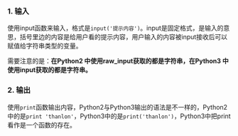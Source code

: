 ### 1. 输入
使用input函数来输入，格式是`input('提示内容')`。input是固定格式，是输入的意思，括号里边的内容是给用户看的提示内容，用户输入的内容被input接收后可以赋值给字符串类型的变量。

需要注意的是：**在Python2 中使用raw_input获取的都是字符串，在Python3 中使用input获取的都是字符串。**
### 2. 输出
使用`print`函数输出内容，Python2与Python3输出的语法是不一样的，Python2中的是`print 'thanlon'`，Python3中的是`print('thanlon')`，Python3中把print看作是一个函数的存在。
